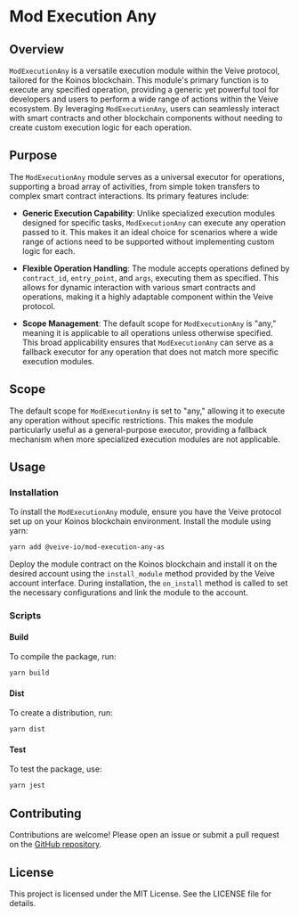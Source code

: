 # **Mod Execution Any**

## **Overview**

`ModExecutionAny` is a versatile execution module within the Veive protocol, tailored for the Koinos blockchain. This module's primary function is to execute any specified operation, providing a generic yet powerful tool for developers and users to perform a wide range of actions within the Veive ecosystem. By leveraging `ModExecutionAny`, users can seamlessly interact with smart contracts and other blockchain components without needing to create custom execution logic for each operation.

## **Purpose**

The `ModExecutionAny` module serves as a universal executor for operations, supporting a broad array of activities, from simple token transfers to complex smart contract interactions. Its primary features include:

- **Generic Execution Capability**: Unlike specialized execution modules designed for specific tasks, `ModExecutionAny` can execute any operation passed to it. This makes it an ideal choice for scenarios where a wide range of actions need to be supported without implementing custom logic for each.

- **Flexible Operation Handling**: The module accepts operations defined by `contract_id`, `entry_point`, and `args`, executing them as specified. This allows for dynamic interaction with various smart contracts and operations, making it a highly adaptable component within the Veive protocol.

- **Scope Management**: The default scope for `ModExecutionAny` is "any," meaning it is applicable to all operations unless otherwise specified. This broad applicability ensures that `ModExecutionAny` can serve as a fallback executor for any operation that does not match more specific execution modules.

## **Scope**

The default scope for `ModExecutionAny` is set to "any," allowing it to execute any operation without specific restrictions. This makes the module particularly useful as a general-purpose executor, providing a fallback mechanism when more specialized execution modules are not applicable.

## **Usage**

### **Installation**

To install the `ModExecutionAny` module, ensure you have the Veive protocol set up on your Koinos blockchain environment. Install the module using yarn:

```bash
yarn add @veive-io/mod-execution-any-as
```

Deploy the module contract on the Koinos blockchain and install it on the desired account using the `install_module` method provided by the Veive account interface. During installation, the `on_install` method is called to set the necessary configurations and link the module to the account.

### **Scripts**

#### Build

To compile the package, run:

```bash
yarn build
```

#### Dist

To create a distribution, run:

```bash
yarn dist
```

#### Test

To test the package, use:

```bash
yarn jest
```

## **Contributing**

Contributions are welcome! Please open an issue or submit a pull request on the [GitHub repository](https://github.com/veiveprotocol/mod-execution-any).

## **License**

This project is licensed under the MIT License. See the LICENSE file for details.